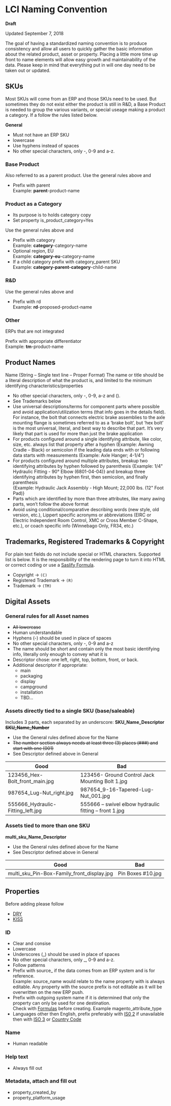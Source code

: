 # LCI Naming Convention

**Draft**

Updated September 7, 2018

The goal of having a standardized naming convention is to produce consistency and allow all users to quickly gather the
basic information about the related product, asset or property. Placing a little more time up front to name elements will
allow easy growth and maintainability of the data. Please keep in mind that everything put in will one day need to be 
taken out or updated.

## SKUs

Most SKUs will come from an ERP and those SKUs need to be used. But sometimes they do not exist either the product is 
still in R&D, a Base Product is needed to group the various variants, or special useage making a product a category. 
If a follow the rules listed below.

**General**

- Must not have an ERP SKU
- lowercase
- Use hyphens instead of spaces 
- No other special characters, only -, 0-9 and a-z.

### Base Product 

Also referred to as a parent product. Use the general rules above and 

- Prefix with parent  
Example: **parent**-product-name

### Product as a Category

- Its purpose is to holds category copy
- Set property is_product_category=Yes

Use the general rules above and 

- Prefix with category  
Example: **category**-category-name
- Optional region, EU  
Example: **category-eu**-category-name
- If a child category prefix with category_parent SKU  
Example: **category-parent-category**-child-name

### R&D

Use the general rules above and 

- Prefix with rd  
Example: **rd**-proposed-product-name

### Other

ERPs that are not integrated

Prefix with appropriate differentiator  
Example: **tm**-product-name 


## Product Names

Name (String – Single text line – Proper Format)
The name or title should be a literal description of what the product is, and limited to the minimum identifying characteristics/properties

- No other special characters, only -, 0-9, a-z and ().
- See Trademarks below
- Use universal descriptions/terms for component parts where possible and avoid application/utilization terms 
(that info goes in the details field). For instance, the bolt that connects electric brake assemblies to the axle 
mounting flange is sometimes referred to as a ‘brake bolt’, but ‘hex bolt’ is the most universal, literal, and best way 
to describe that part. It’s very likely that part is used for more than just the brake application
- For products configured around a single identifying attribute, like color, size, etc. always list that property after 
a hyphen (Example: Awning Cradle – Black) or semicolon if the leading data ends with or following data starts with 
measurements (Example: Axle Hanger; 4-1/4”)
- For products configured around multiple attributes, breakup two identifying attributes by hyphen followed by 
parenthesis {Example: 1/4" Hydraulic Fitting - 90° Elbow (6801-04-04)} and breakup three identifying attributes by 
hyphen first, then semicolon, and finally parenthesis  
{Example: Hydraulic Jack Assembly - High Mount; 22,000 lbs. (12" Foot Pad)}
- Parts which are identified by more than three attributes, like many awing parts, won’t follow the above format 
- Avoid using conditional/comparative describing words (new style, old version, etc.), Lippert specific acronyms or 
abbreviations (EIRC or Electric Independent Room Control, XMC or Cross Member C-Shape, etc.), or coach specific info (Winnebago Only, FR34, etc.)


## Trademarks, Registered Trademarks & Copyright

For plain text fields do not include special or HTML characters. Supported list is below. 
It is the responsibility of the rendering page to turn it into HTML or correct coding or use a
[Saslify Formula](https://help.salsify.com/help/working-with-formulas).

 - Copyright -> ```(C)```
 - Registered Trademark -> ```(R)```
 - Trademark -> ```(TM)```

## Digital Assets

### General rules for all Asset names

- ~~All lowercase~~
- Human understandable
- Hyphens (-) should be used in place of spaces
- No other special characters, only -, 0-9 and a-z
- The name should be short and contain only the most basic identifying info, literally only enough to convey what it is
- Descriptor chose: one left, right, top, bottom, front, or back. 
- Additional descriptor if appropriate: 
  - main 
  - packaging
  - display
  - campground
  - installation
  - TBD... 

### Assets directly tied to a single SKU (base/saleable)

Includes 3 parts, each separated by an underscore: **SKU_Name_Descriptor** ~~**SKU_Name_Number**~~

- Use the General rules defined above for the Name
- ~~The number section always needs at least three (3) places (###) and start with one (001)~~
- See Descriptor defined above in General

| Good        | Bad           |
| ------------- | ------------- |
| 123456_Hex-Bolt_front_main.jpg | 123456- Ground Control Jack Mounting Bolt 1.jpg |
| 987654_Lug-Nut_right.jpg | 987654_9-16-Tapered-Lug-Nut_001.jpg |
| 555666_Hydraulic-Fitting_left.jpg | 555666 – swivel elbow hydraulic fitting – front 1.jpg |

### Assets tied to more than one SKU

**multi_sku_Name_Descriptor**

- Use the General rules defined above for the Name
- See Descriptor defined above in General

| Good        | Bad           |
| ------------- | ------------- |
| multi_sku_Pin-Box-Family_front_display.jpg | Pin Boxes #10.jpg |
 
## Properties

Before adding please follow

- [DRY](https://en.wikipedia.org/wiki/Don%27t_repeat_yourself)
- [KISS](https://en.wikipedia.org/wiki/KISS_principle)

### ID 

- Clear and consise 
- Lowercase
- Underscores (_) should be used in place of spaces
- No other special characters, only _, 0-9 and a-z.
- Follow patterns
- Prefix with source_ if the data comes from an ERP system and is for reference.  
Example: source_name would relate to the name property with is always editable. Any property with the source prefix is 
not editable as it will be overwritten on the new ERP push.
- Prefix with outgoing system name if it is determined that only the property can only be used for one destination.  
Check with [Formulas](https://help.salsify.com/help/working-with-formulas) before creating. Example magento_attribute_type
- Languages other then English, prefix preferably with [IS0 2](https://www.sitepoint.com/iso-2-letter-language-codes/) if
unavailable then with [ISO 3](https://www.loc.gov/standards/iso639-2/php/code_list.php) or 
[Country Code](http://www.fincher.org/Utilities/CountryLanguageList.shtml) 

### Name

- Human readable

### Help text

- Always fill out

### Metadata, attach and fill out 

- property_created_by
- property_platform_usage